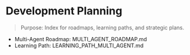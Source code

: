 # Development Planning

> Purpose: Index for roadmaps, learning paths, and strategic plans.

- Multi-Agent Roadmap: MULTI_AGENT_ROADMAP.md
- Learning Path: LEARNING_PATH_MULTI_AGENT.md

